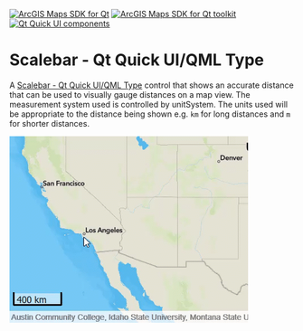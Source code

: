 [![ArcGIS Maps SDK for Qt](https://img.shields.io/badge/ArcGIS%20Maps%20SDK%20for%20Qt-0b5394)](https://developers.arcgis.com/qt/) [![ArcGIS Maps SDK for Qt toolkit](https://img.shields.io/badge/ArcGIS%20Maps%20SDK%20for%20Qt%20toolkit-ea4d13)](https://github.com/Esri/arcgis-maps-sdk-toolkit-qt) [![Qt Quick UI components](https://img.shields.io/badge/Qt%20Qt%20Quick%20UI%20components-ea4d13)](../../toolkitcpp/)

# Scalebar - Qt Quick UI/QML Type

A [Scalebar - Qt Quick UI/QML Type](https://developers.arcgis.com/qt/toolkit/api-reference/qml-esri-arcgisruntime-toolkit-scalebar.html) control that shows an accurate distance that can be used to visually gauge distances on a map view. The measurement system used is controlled by unitSystem. The units used will be appropriate to the distance being shown e.g. `km` for long distances and `m` for shorter distances.

![Scalebar image](images/ScaleBar.gif)